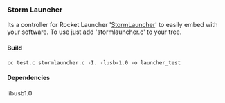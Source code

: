 ### Storm Launcher

Its a controller for Rocket Launcher '[StormLauncher](http://dreamcheeky.com/thunder-missile-launcher)' to easily embed with your software. To use just add 'stormlauncher.c' to your tree.


#### Build

```
cc test.c stormlauncher.c -I. -lusb-1.0 -o launcher_test
```

#### Dependencies

libusb1.0
